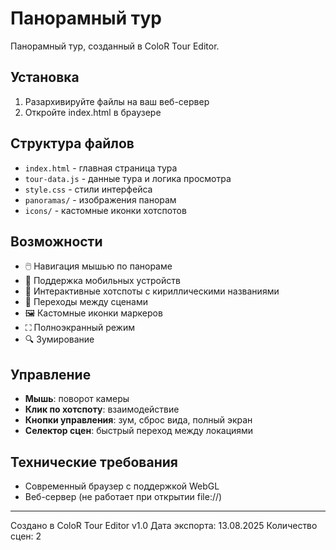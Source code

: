 # Панорамный тур

Панорамный тур, созданный в ColoR Tour Editor.

## Установка

1. Разархивируйте файлы на ваш веб-сервер
2. Откройте index.html в браузере

## Структура файлов

- `index.html` - главная страница тура
- `tour-data.js` - данные тура и логика просмотра
- `style.css` - стили интерфейса
- `panoramas/` - изображения панорам
- `icons/` - кастомные иконки хотспотов

## Возможности

- 🖱️ Навигация мышью по панораме
- 📱 Поддержка мобильных устройств
- 🎯 Интерактивные хотспоты с кириллическими названиями
- 🔗 Переходы между сценами
- 🖼️ Кастомные иконки маркеров
- ⛶ Полноэкранный режим
- 🔍 Зумирование

## Управление

- **Мышь**: поворот камеры
- **Клик по хотспоту**: взаимодействие
- **Кнопки управления**: зум, сброс вида, полный экран
- **Селектор сцен**: быстрый переход между локациями

## Технические требования

- Современный браузер с поддержкой WebGL
- Веб-сервер (не работает при открытии file://)

---

Создано в ColoR Tour Editor v1.0
Дата экспорта: 13.08.2025
Количество сцен: 2
